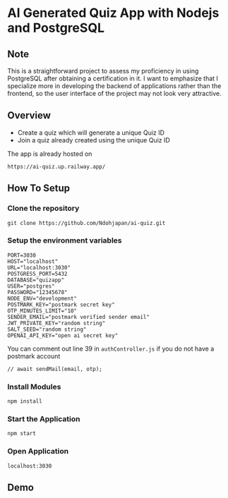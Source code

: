 # AI Generated Quiz App with Nodejs and PostgreSQL

## Note
This is a straightforward project to assess my proficiency in using PostgreSQL after obtaining a certification in it. I want to emphasize that I specialize more in developing the backend of applications rather than the frontend, so the user interface of the project may not look very attractive.

## Overview
- Create a quiz which will generate a unique Quiz ID
- Join a quiz already created using the unique Quiz ID

The app is already hosted on 
~~~
https://ai-quiz.up.railway.app/
~~~

## How To Setup 

### Clone the repository
~~~ 
git clone https://github.com/Ndohjapan/ai-quiz.git
~~~

### Setup the environment variables
~~~
PORT=3030
HOST="localhost"
URL="localhost:3030"
POSTGRESS_PORT=5432
DATABASE="quizapp"
USER="postgres"
PASSWORD="12345678"
NODE_ENV="development"
POSTMARK_KEY="postmark secret key"
OTP_MINUTES_LIMIT="10"
SENDER_EMAIL="postmark verified sender email"
JWT_PRIVATE_KEY="random string"
SALT_SEED="random string"
OPENAI_API_KEY="open ai secret key" 
~~~

You can comment out line 39 in `authController.js` if you do not have a postmark account
~~~
// await sendMail(email, otp);
~~~

### Install Modules
~~~
npm install
~~~

### Start the Application
~~~
npm start
~~~

### Open Application
~~~
localhost:3030
~~~

## Demo
 




